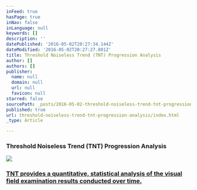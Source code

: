 ```yaml
---
inFeed: true
hasPage: true
inNav: false
inLanguage: null
keywords: []
description: ''
datePublished: '2016-05-02T20:27:34.144Z'
dateModified: '2016-05-02T20:27:27.801Z'
title: Threshold Noiseless Trend (TNT) Progression Analysis
author: []
authors: []
publisher:
  name: null
  domain: null
  url: null
  favicon: null
starred: false
sourcePath: _posts/2016-05-02-threshold-noiseless-trend-tnt-progression-analysis.md
published: true
url: threshold-noiseless-trend-tnt-progression-analysis/index.html
_type: Article

---
```

### Threshold Noiseless Trend (TNT) Progression Analysis
![](https://the-grid-user-content.s3-us-west-2.amazonaws.com/6a22a254-585f-4209-ba9a-d73a18dd4575.jpg)

### [TNT provides a quantitative, statistical analysis of the visual field examination results conducted over time.][0]

[0]: http://www.oculus.de/en/products/perimetry/centerfield-2/perimetry-software/threshold-noiseless-trend-tnt-progression-analysis/